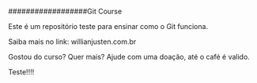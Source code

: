 ##################Git Course

Este é um repositório teste para ensinar como o Git funciona.

Saiba mais no link: willianjusten.com.br


Gostou do curso? Quer mais? Ajude com uma doação, até o café é valido.

Teste!!!!
